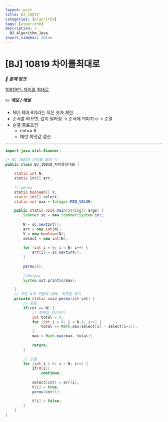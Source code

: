 ```yaml
---
layout: post
title: BJ_10819
categories: [algorithm]
tags: [algorithm]
description: >
  BJ_Algorithm_Java
invert_sidebar: false
---
```

# [BJ] 10819 차이를최대로

 ***🏹 문제 링크***

[10819번: 차이를 최대로](https://www.acmicpc.net/problem/10819)

✏️ ***메모 / 해설***

- N이 최대 8이라는 작은 숫자 제한
- 순서를 바꾸면, 값이 달라짐 → 순서에 의미가 o → 순열
- 순열 종료조건
    - cnt== 8
    - 매번 최댓값 갱신

---

```java
import java.util.Scanner;

/* BJ_10819_차이를 최대 */
public class BJ_10819_차이를최대로 {
	
	static int N; 
	static int[] arr; 
	
	// permu
	static boolean[] V; 
	static int[] select; 
	static int max = Integer.MIN_VALUE;

	public static void main(String[] args) {
		Scanner sc = new Scanner(System.in);
		
		N = sc.nextInt(); 
		arr = new int[N]; 
		V = new boolean[N]; 
		select = new int[N]; 
		
		for (int i = 0; i < N; i++) {
			arr[i] = sc.nextInt(); 
		}
		
		permu(0);
		
		//Output
		System.out.println(max);

	}
	// 모든 N개 조합에 대해, 최댓값 찾기 
	private static void permu(int cnt) {
		// 종료 
		if(cnt == N) {
			// 최댓값 갱신하기 
			int total = 0; 
			for (int i = 0; i < N-1; i++) {
				total += Math.abs(select[i] - select[i+1]);
			}
			max = Math.max(max, total); 
			
			return; 
		}
		
		// 진행
		for (int i = 0; i < N; i++) {
			if(V[i])
				continue; 
			
			select[cnt] = arr[i]; 
			V[i] = true; 
			permu(cnt+1); 
			
			V[i] = false; 
		}
	}
}
```